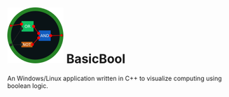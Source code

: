 # ![Alt text](Logo128.png?raw=true "Title") BasicBool
An Windows/Linux application written in C++ to visualize computing using boolean logic.
